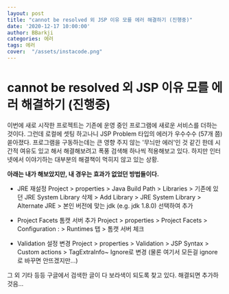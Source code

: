 ```yaml
---
layout: post
title: "cannot be resolved 외 JSP 이유 모를 에러 해결하기 (진행중)"
date: '2020-12-17 10:00:00'
author: BBarkji
categories: 에러
tags: 에러
cover:  "/assets/instacode.png"
---
```




# cannot be resolved 외 JSP 이유 모를 에러 해결하기 (진행중)


이번에 새로 시작한 프로젝트는 기존에 운영 중인 프로그램에 새로운 서비스를 더하는 것이다. 그런데 로컬에 셋팅 하고나니 JSP Problem 타입의 에러가 우수수수 (57개 쯤) 쏟아졌다. 프로그램을 구동하는데는 큰 영향 주지 않는 '무늬만 에러'인 것 같긴 한데 시간적 여유도 있고 해서 해결해보려고 폭풍 검색해 하나씩 적용해보고 있다. 하지만 인터넷에서 이야기하는 대부분의 해결책이 먹히지 않고 있는 상황. 


**아래는 내가 해보았지만, 내 경우는 효과가 없었던 방법들이다.**


* JRE 재설정
Project > properties > Java Build Path > Libraries > 기존에 있던 JRE System Library 삭제 > Add Library > JRE System Library > Alternate JRE > 본인 버전에 맞는 jdk (e.g. jdk 1.8.0) 선택하여 추가


* Project Facets 톰캣 서버 추가
Project > properties > Project Facets > Configuration : <custom> > Runtimes 탭 > 톰캣 서버 체크 


* Validation 설정 변경
Project > properties > Validation > JSP Syntax > Custom actions > TagExtraInfo~ Ignore로 변경 (물론 여기서 모든걸 ignore로 바꾸면 안뜨겠지만...)



그 외 기타 등등 구글에서 검색한 글이 다 보라색이 되도록 찾고 있다. 해결되면 추가하것음...





